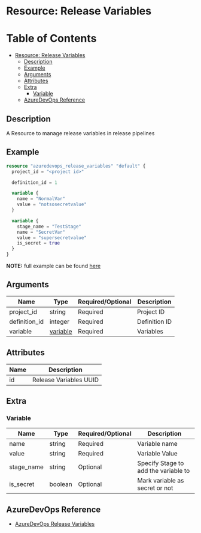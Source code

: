 # Resource: Release Variables

Table of Contents
=================

   * [Resource: Release Variables](#resource-release-variables)
      * [Description](#description)
      * [Example](#example)
      * [Arguments](#arguments)
      * [Attributes](#attributes)
      * [Extra](#extra)
          * [Variable](#variable)
      * [AzureDevOps Reference](#azuredevops-reference)

## Description

A Resource to manage release variables in release pipelines

## Example

```terraform
resource "azuredevops_release_variables" "default" {
  project_id = "<project id>"

  definition_id = 1

  variable {
    name = "NormalVar"
    value = "notsosecretvalue"
  }

  variable {
    stage_name = "TestStage"
    name = "SecretVar"
    value = "supersecretvalue"
    is_secret = true
  }
}
```

**NOTE:** full example can be found [here](../../examples/r/release_variables/main.tf)

## Arguments

| Name | Type | Required/Optional | Description |
|------|------|-------------------|-------------|
| project_id | string | Required | Project ID |
| definition_id | integer | Required | Definition ID |
| variable | [variable](#variable) | Required | Variables |

## Attributes

| Name | Description |
|------|-------------|
| id | Release Variables UUID | 

## Extra

### Variable

| Name | Type | Required/Optional | Description |
|------|------|-------------------|-------------|
| name | string | Required | Variable name |
| value | string | Required | Variable Value |
| stage_name | string | Optional | Specify Stage to add the variable to |
| is_secret | boolean | Optional | Mark variable as secret or not |

## AzureDevOps Reference

- [AzureDevOps Release Variables](https://docs.microsoft.com/en-us/azure/devops/pipelines/release/variables?view=azure-devops&tabs=batch)

